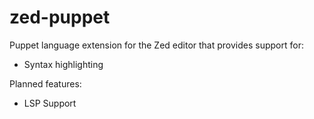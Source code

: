 # zed-puppet

Puppet language extension for the Zed editor that provides support for:

 * Syntax highlighting

Planned features:

 * LSP Support

